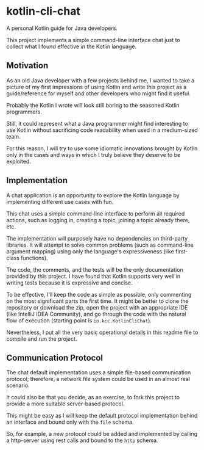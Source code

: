 # kotlin-cli-chat
A personal Kotlin guide for Java developers. 

This project implements a simple command-line interface chat just to collect what I found effective in the Kotlin language.

## Motivation
As an old Java developer with a few projects behind me, I wanted to take a picture of my first impressions of using Kotlin 
and write this project as a guide/reference for myself and other developers who might find it useful.

Probably the Kotlin I wrote will look still boring to the seasoned Kotlin programmers. 

Still, it could represent what a Java programmer might find interesting to use Kotlin without sacrificing 
code readability when used in a medium-sized team.

For this reason, I will try to use some idiomatic innovations brought by Kotlin only in the cases and ways in which 
I truly believe they deserve to be exploited.

## Implementation
A chat application is an opportunity to explore the Kotlin language by implementing different use cases with fun.

This chat uses a simple command-line interface to perform all required actions, such as logging in, creating a topic,
joining a topic already there, etc.

The implementation will purposely have no dependencies on third-party libraries. 
It will attempt to solve common problems (such as command-line argument mapping) 
using only the language's expressiveness (like first-class functions).

The code, the comments, and the tests will be the only documentation provided by this project.
I have found that Kotlin supports very well in writing tests because it is expressive and concise.

To be effective, I'll keep the code as simple as possible, only commenting on the most significant parts the first time.
It might be better to clone the repository or download the zip, open the project with an appropriate IDE 
(like IntelliJ IDEA Community), and go through the code with the natural flow of execution 
(starting point is `io.kcc.KotlinCliChat`).

Nevertheless, I put all the very basic operational details in this readme file to compile and run the project.

## Communication Protocol
The chat default implementation uses a simple file-based communication protocol; 
therefore, a network file system could be used in an almost real scenario. 

It could also be that you decide, as an exercise, to fork this project to provide a more suitable server-based protocol.

This might be easy as I will keep the default protocol implementation behind an interface and bound only with the `file` schema.

So, for example, a new protocol could be added and implemented by calling a http-server using rest calls 
and bound to the `http` schema.